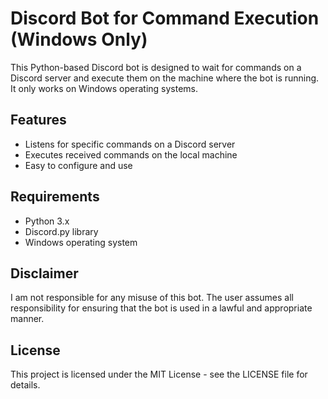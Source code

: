 # Discord Bot for Command Execution (Windows Only)

This Python-based Discord bot is designed to wait for commands on a Discord server and execute them on the machine where the bot is running. It only works on Windows operating systems.

## Features
- Listens for specific commands on a Discord server
- Executes received commands on the local machine
- Easy to configure and use

## Requirements
- Python 3.x
- Discord.py library
- Windows operating system

## Disclaimer
I am not responsible for any misuse of this bot. The user assumes all responsibility for ensuring that the bot is used in a lawful and appropriate manner.

## License
This project is licensed under the MIT License - see the LICENSE file for details.
